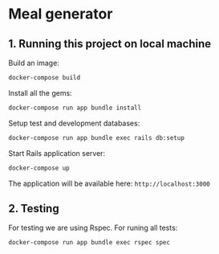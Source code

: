 # Meal generator

## 1. Running this project on local machine

Build an image:
```bash
docker-compose build
```

Install all the gems:
```bash
docker-compose run app bundle install
```

Setup test and development databases:

```bash
docker-compose run app bundle exec rails db:setup
```

Start Rails application server:

```bash
docker-compose up
```

The application will be available here: `http://localhost:3000`

## 2. Testing

For testing we are using Rspec. For runing all tests:
```bash
docker-compose run app bundle exec rspec spec
